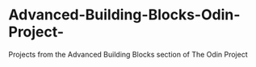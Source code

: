 # Advanced-Building-Blocks-Odin-Project-
Projects from the Advanced Building Blocks section of The Odin Project
